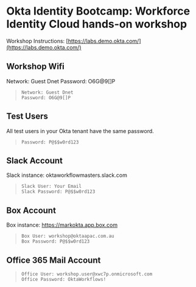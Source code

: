﻿
# Okta Identity Bootcamp: Workforce Identity Cloud hands-on workshop

Workshop Instructions: [https://labs.demo.okta.com/](https://labs.demo.okta.com/)

## Workshop Wifi
Network: Guest Dnet
Password: O6G@9[]P
>     Network: Guest Dnet
>     Password: O6G@9[]P

## Test Users
All test users in your Okta tenant have the same password.
>     Password: P@$$w0rd123

## Slack Account 
Slack instance: oktaworkflowmasters.slack.com
>     Slack User: Your Email
>     Slack Password: P@$$w0rd123

## Box Account
Box instance: https://markokta.app.box.com
>     Box User: workshop@oktaapac.com.au
>     Box Password: P@$$w0rd123

## Office 365 Mail Account
>     Office User: workshop.user@xwc7p.onmicrosoft.com
>     Office Password: OktaWorkflows!


